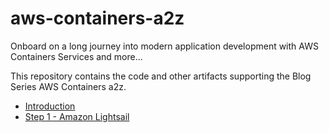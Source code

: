 # aws-containers-a2z

Onboard on a long journey into modern application development with AWS Containers Services and more...

This repository contains the code and other artifacts supporting the Blog Series AWS Containers a2z. 

* [Introduction](https://rjourdan.com/aws-container-a2z-intro/)
* [Step 1 - Amazon Lightsail](https://rjourdan.com/aws-container-a2z-step1/)